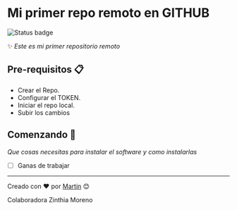 # Mi primer repo remoto en GITHUB 
![Status badge](https://img.shields.io/badge/status-in%20progress-blueviolet)

✨ _Este es mi primer repositorio remoto_

## Pre-requisitos 📋

- Crear el Repo.
- Configurar el TOKEN.
- Iniciar el repo local.
- Subir los cambios

## Comenzando 🚀

_Que cosas necesitas para instalar el software y como instalarlas_

- [ ] Ganas de trabajar

---
Creado con ❤️
por [Martin](https://github.com/marioneta009) 😊

Colaboradora Zinthia Moreno
